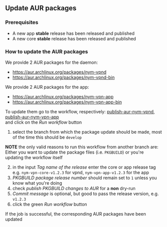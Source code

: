 ## Update AUR packages

### Prerequisites

- A new app **stable** release has been released and published
- A new core **stable** release has been released and published

### How to update the AUR packages

We provide 2 AUR packages for the daemon:
- https://aur.archlinux.org/packages/nym-vpnd
- https://aur.archlinux.org/packages/nym-vpnd-bin

We provide 2 AUR packages for the app:
- https://aur.archlinux.org/packages/nym-vpn-app
- https://aur.archlinux.org/packages/nym-vpn-app-bin

To update them go to the workflow, respectively:
[publish-aur-nym-vpnd](https://github.com/nymtech/nym-vpn-client/actions/workflows/publish-aur-nym-vpnd.yml),
[publish-aur-nym-vpn-app](https://github.com/nymtech/nym-vpn-client/actions/workflows/publish-aur-nym-vpn-app.yml) \
and click on the _Run workflow_ button

1. select the branch from which the package update should be made,
   most of the time this should be `develop`

**NOTE** the only valid reasons to run this workflow from another branch are: \
Either you want to update the package files (i.e. `PKGBUILD`)
or you're updating the workflow itself

2. in the input _Tag name of the release_ enter the core or app release tag \
   e.g. `nym-vpn-core-v1.2.3` for vpnd, `nym-vpn-app-v1.2.3` for the app
3. _PKGBUILD package release number_ should remain set to `1` unless
   you know what you're doing
4. check _publish PKGBUILD changes to AUR_ for a **non** dry-run
5. _Commit message_ is optional, but good to pass the release version, e.g.
   `v1.2.3`
6. click the green _Run workflow_ button

If the job is successful, the corresponding AUR packages have been updated
